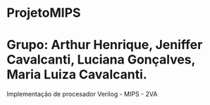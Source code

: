 # ProjetoMIPS
# Grupo: Arthur Henrique, Jeniffer Cavalcanti, Luciana Gonçalves, Maria Luiza Cavalcanti.

Implementação de procesador Verilog - MIPS - 2VA
